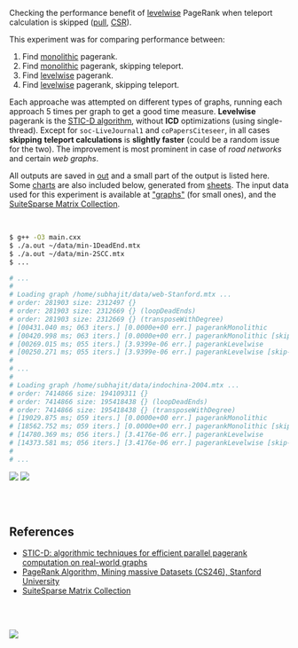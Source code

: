 Checking the performance benefit of [levelwise] PageRank when teleport
calculation is skipped ([pull], [CSR]).

This experiment was for comparing performance between:
1. Find [monolithic] pagerank.
2. Find [monolithic] pagerank, skipping teleport.
3. Find [levelwise] pagerank.
4. Find [levelwise] pagerank, skipping teleport.

Each approache was attempted on different types of graphs, running each
approach 5 times per graph to get a good time measure. **Levelwise** pagerank
is the [STIC-D algorithm], without **ICD** optimizations (using single-thread).
Except for `soc-LiveJournal1` and `coPapersCiteseer`, in all cases **skipping**
**teleport calculations** is **slightly faster** (could be a random issue for
the two). The improvement is most prominent in case of *road networks* and
certain *web graphs*.

All outputs are saved in [out](out/) and a small part of the output is listed
here. Some [charts] are also included below, generated from [sheets]. The input
data used for this experiment is available at ["graphs"] (for small ones), and
the [SuiteSparse Matrix Collection].

<br>

```bash
$ g++ -O3 main.cxx
$ ./a.out ~/data/min-1DeadEnd.mtx
$ ./a.out ~/data/min-2SCC.mtx
$ ...

# ...
#
# Loading graph /home/subhajit/data/web-Stanford.mtx ...
# order: 281903 size: 2312497 {}
# order: 281903 size: 2312669 {} (loopDeadEnds)
# order: 281903 size: 2312669 {} (transposeWithDegree)
# [00431.040 ms; 063 iters.] [0.0000e+00 err.] pagerankMonolithic
# [00420.998 ms; 063 iters.] [0.0000e+00 err.] pagerankMonolithic [skip-tele]
# [00269.015 ms; 055 iters.] [3.9399e-06 err.] pagerankLevelwise
# [00250.271 ms; 055 iters.] [3.9399e-06 err.] pagerankLevelwise [skip-tele]
#
# ...
#
# Loading graph /home/subhajit/data/indochina-2004.mtx ...
# order: 7414866 size: 194109311 {}
# order: 7414866 size: 195418438 {} (loopDeadEnds)
# order: 7414866 size: 195418438 {} (transposeWithDegree)
# [19029.875 ms; 059 iters.] [0.0000e+00 err.] pagerankMonolithic
# [18562.752 ms; 059 iters.] [0.0000e+00 err.] pagerankMonolithic [skip-tele]
# [14780.369 ms; 056 iters.] [3.4176e-06 err.] pagerankLevelwise
# [14373.581 ms; 056 iters.] [3.4176e-06 err.] pagerankLevelwise [skip-tele]
#
# ...
```

[![](https://i.postimg.cc/vmQdBhrx/time.gif)][sheets]
[![](https://i.postimg.cc/YCNHMZWw/iterations.gif)][sheets]

<br>
<br>


## References

- [STIC-D: algorithmic techniques for efficient parallel pagerank computation on real-world graphs][STIC-D algorithm]
- [PageRank Algorithm, Mining massive Datasets (CS246), Stanford University](http://snap.stanford.edu/class/cs246-videos-2019/lec9_190205-cs246-720.mp4)
- [SuiteSparse Matrix Collection]

<br>
<br>

[![](https://i.postimg.cc/PJbvkh18/aaa.jpg)](https://www.youtube.com/watch?v=SoiKp2oSUl0)

[monolithic]: https://github.com/puzzlef/pagerank-monolithic-vs-levelwise
[levelwise]: https://github.com/puzzlef/pagerank-monolithic-vs-levelwise
[pull]: https://github.com/puzzlef/pagerank-push-vs-pull
[CSR]: https://github.com/puzzlef/pagerank-class-vs-csr
[charts]: https://photos.app.goo.gl/9QnAES4iRXg5pDd17
[sheets]: https://docs.google.com/spreadsheets/d/1EoVQpZ-lTAHOHNKhpD-1wi3G8-m0ojdA0Qt1qoNCLu4/edit?usp=sharing
["graphs"]: https://github.com/puzzlef/graphs
[SuiteSparse Matrix Collection]: https://suitesparse-collection-website.herokuapp.com
[STIC-D algorithm]: https://www.slideshare.net/SubhajitSahu/sticd-algorithmic-techniques-for-efficient-parallel-pagerank-computation-on-realworld-graphs
